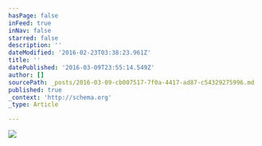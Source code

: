 ```yaml
---
hasPage: false
inFeed: true
inNav: false
starred: false
description: ''
dateModified: '2016-02-23T03:38:23.961Z'
title: ''
datePublished: '2016-03-09T23:55:14.549Z'
author: []
sourcePath: _posts/2016-03-09-cb007517-7f0a-4417-ad87-c54329275996.md
published: true
_context: 'http://schema.org'
_type: Article

---
```

![](https://the-grid-user-content.s3-us-west-2.amazonaws.com/6ca1ba48-2b62-42f8-93c7-b5f51cdb3762.jpg)